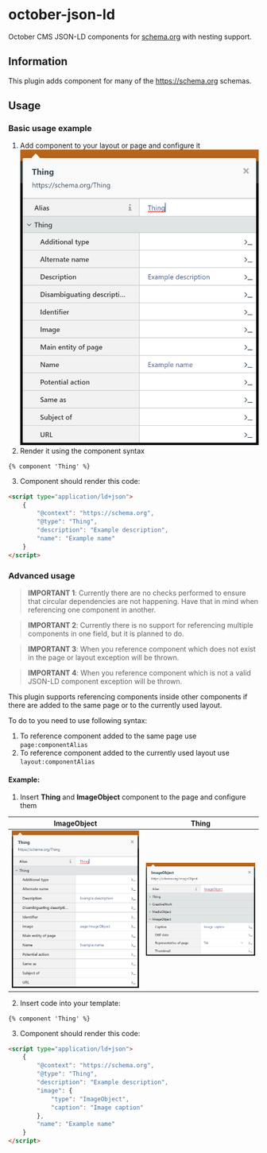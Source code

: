 # october-json-ld
October CMS JSON-LD components for [schema.org](https://schema.org) with nesting support.

## Information
This plugin adds component for many of the https://schema.org schemas.

## Usage
### Basic usage example

1. Add component to your layout or page and configure it
![Component configuration](https://github.com/Magiczne/october-json-ld/blob/master/docs/thing_conf_1.png?raw)
2. Render it using the component syntax
```twig
{% component 'Thing' %}
```
3. Component should render this code:
```html
<script type="application/ld+json">
    {
        "@context": "https://schema.org",
        "@type": "Thing",
        "description": "Example description",
        "name": "Example name"
    }
</script>
```

### Advanced usage
> **IMPORTANT 1**: Currently there are no checks performed to ensure that circular dependencies are not happening.
Have that in mind when referencing one component in another.

> **IMPORTANT 2**: Currently there is no support for referencing multiple components in one field, but it is planned
to do.

> **IMPORTANT 3**: When you reference component which does not exist in the page or layout exception will be thrown.

> **IMPORTANT 4**: When you reference component which is not a valid JSON-LD component exception will be thrown.

This plugin supports referencing components inside other components if there are added to the same page or
to the currently used layout.

To do to you need to use following syntax:
1. To reference component added to the same page use ```page:componentAlias```
2. To reference component added to the currently used layout use ```layout:componentAlias```

#### Example:
1. Insert **Thing** and **ImageObject** component to the page and configure them

| ImageObject   | Thing         |
| ------------- | ------------- |
| ![Thing component configuration](https://github.com/Magiczne/october-json-ld/blob/master/docs/thing_conf_2.png?raw)  | ![ImageObject component configuration](https://github.com/Magiczne/october-json-ld/blob/master/docs/image_conf.png?raw) |

2. Insert code into your template:
```twig
{% component 'Thing' %}
```

3. Component should render this code:
```html
<script type="application/ld+json">
    {
        "@context": "https://schema.org",
        "@type": "Thing",
        "description": "Example description",
        "image": {
            "type": "ImageObject",
            "caption": "Image caption"
        },
        "name": "Example name"
    }
</script>
```
